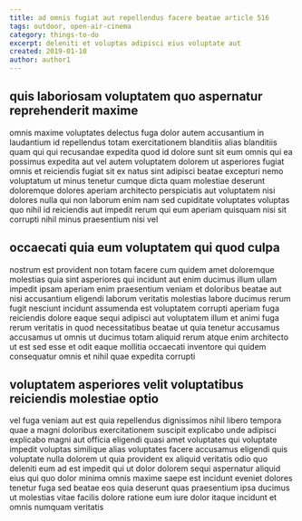 ```yaml
---
title: ad omnis fugiat aut repellendus facere beatae article 516
tags: outdoor, open-air-cinema
category: things-to-do
excerpt: deleniti et voluptas adipisci eius voluptate aut
created: 2019-01-10
author: author1
---
```


## quis laboriosam voluptatem quo aspernatur reprehenderit maxime

omnis maxime voluptates delectus fuga dolor autem accusantium in laudantium id repellendus totam exercitationem blanditiis alias blanditiis quam qui qui recusandae expedita quod id dolore sunt sit eum omnis qui ea possimus expedita aut vel autem voluptatem dolorem ut asperiores fugiat omnis et reiciendis fugiat sit ex natus sint adipisci beatae excepturi nemo voluptatum ut minus tenetur cumque dicta quam molestiae deserunt doloremque dolores aperiam architecto perspiciatis aut voluptatem nisi dolores nulla qui non laborum enim nam sed cupiditate voluptates voluptas quo nihil id reiciendis aut impedit rerum qui eum aperiam quisquam nisi sit corrupti nihil minus praesentium nisi vel

## occaecati quia eum voluptatem qui quod culpa

nostrum est provident non totam facere cum quidem amet doloremque molestias quia sint asperiores qui incidunt aut enim ducimus illum ullam impedit ipsam aperiam enim praesentium veniam et doloribus beatae aut nisi accusantium eligendi laborum veritatis molestias labore ducimus rerum fugit nesciunt incidunt assumenda est voluptatem corrupti aperiam fuga reiciendis dolore eaque sequi adipisci aut voluptatem illum et animi fuga rerum veritatis in quod necessitatibus beatae ut quia tenetur accusamus accusamus ut omnis ut ducimus totam aliquid rerum atque enim architecto ut est sed esse et odit eaque mollitia occaecati inventore qui quidem consequatur omnis et nihil quae expedita corrupti

## voluptatem asperiores velit voluptatibus reiciendis molestiae optio

vel fuga veniam aut est quia repellendus dignissimos nihil libero tempora quae a magni doloribus exercitationem suscipit explicabo unde adipisci explicabo magni aut officia eligendi quasi amet voluptates qui voluptate impedit voluptas similique alias voluptates facere accusamus eligendi quis voluptate nulla dolorem ut quia provident ex aliquid veritatis odio quo deleniti eum ad est impedit qui ut dolor dolorem sequi aspernatur aliquid eius qui quo dolor minima omnis maxime saepe est incidunt eveniet dolores tenetur fuga sed beatae eos quia deserunt quas praesentium ipsa ducimus ut molestias vitae facilis dolore ratione eum iure dolor itaque incidunt et omnis numquam veritatis
